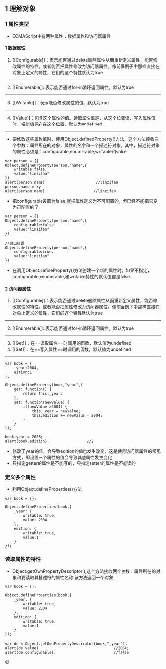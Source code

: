 ## 1 理解对象

### 1 属性类型
- ECMAScript中有两种属性：数据属性和访问器属性
#### 1 数据属性
1. [[Configurable]]：表示能否通过delete删除属性从而重新定义属性，能否修改属性的特性，或者能否把属性修改为访问器属性。像前面例子中那样直接在对象上定义的属性，它们的这个特性默认为true
***
2. [[Enumerable]]: 表示能否通过for-in循环返回属性。默认为true
***
3. [[Writable]]：表示能否修改属性的值，默认为true
***
4. [[Value]]：包含这个属性的值。读取属性值是，从这个位置读，写入属性值时，把新值保存在这个位置，默认为undefined

___
- 要修改这些属性值时，使用Object.definedProperty()方法，这个方法接收三个参数：属性所在的对象，属性的名字和一个描述符对象，其中，描述符对象的属性必须是：configurable,enumerable,writable和value
```
var person = {}
Object.defineProperty(person,"name",{
    writable:false.
    value:"linzifan"
})
alert(person.name)                       //linzifan
person.name = xy                         
alert(persom.name)                      //linzifan
```
- 把configurable设置为false,就把属性定义为不可配置的，但已经不能把它变为可配置的了
```
var person = {}
Object.defineProperty(person,"name",{
    configurable:false.
    value:"linzifan"
})

//抛出错误
Object.defineProperty(person,"name",{
    configurable:true.
    value:"linzifan"
})                    
```
- 在调用Object.defineProperty()方法创建一个新的属性时，如果不指定，configurable,enumerable,和writable特性的默认值都是false.

#### 2 访问器属性
1. [[Configurable]]：表示能否通过delete删除属性从而重新定义属性，能否修改属性的特性，或者能否把属性修改为访问器属性。像前面例子中那样直接在对象上定义的属性，它们的这个特性默认为true
***
2. [[Enumerable]]: 表示能否通过for-in循环返回属性。默认为true
***
3. [[Get]]：在==读取属性==时调用的函数，默认值为undefined
4. [[Set]]：在==写入属性==时调用的函数，默认值为undefined
***
```
var book = {
    _year:2004,
    eition:1
};

Object.defineProperty(book,"year",{
    get: function() {
        return this._year:
    },
    set: function(newValue) {
        if(newValue >2004) {
            this._year = newValue;
            this.edition += newValue - 2004;
        }
    }
});

book.year = 2005;
alert(book.edition);                 //2
```
- 修改了year的值，会导致edition的值也发生改变，这是使用访问器属性的常见方式，即设置一个属性的值会导致其他属性发生变化
- 只指定getter的属性是不能写的，只指定setter的属性是不能读的
 
### 定义多个属性
- 利用Object.defineProperties()方法
```
var book = {};

Object.defineProperties(book,{
    _year: {
        writable: true,
        value: 2004
    },
    edition: {
        writable: true,
        value:1
    }
});
```
### 读取属性的特性
- Object.getOwnPropertyDescriptor(),这个方法接收两个参数：属性所在的对象和要读取其描述符的属性名称.该方法返回一个对象
```
var book = {};

Object.defineProperties(book,{
    _year: {
        writable: true,
        value: 2004
    },
    edition: {
        writable: true,
        value:1
    }
});

var de = Object.getOwnPropertyDescriptor(book,"_year")；
alert(de.value)                                  //2004;
alert(de.configurable);                          //false
```
:smile: